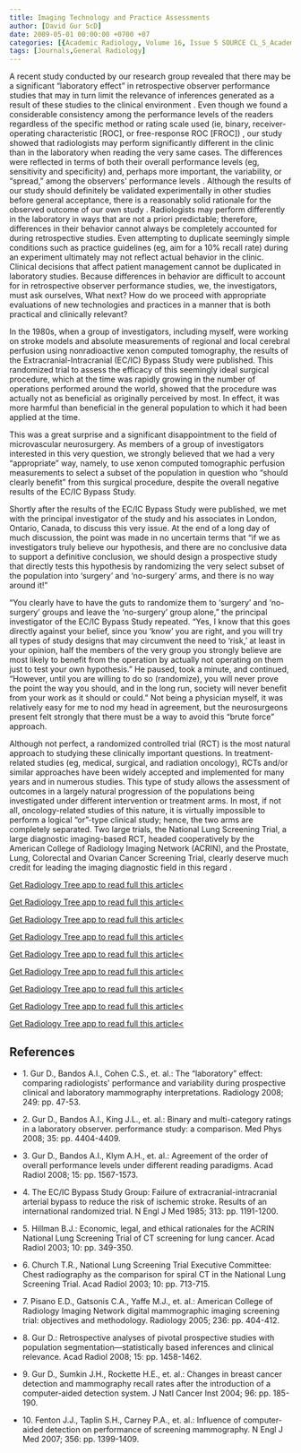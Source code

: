 ```yaml
---
title: Imaging Technology and Practice Assessments
author: [David Gur ScD]
date: 2009-05-01 00:00:00 +0700 +07
categories: [{Academic Radiology, Volume 16, Issue 5 SOURCE CL_S_AcademicRadiologyVolume16Issue5 1}]
tags: [Journals,General Radiology]
---
```

A recent study conducted by our research group revealed that there may be a significant “laboratory effect” in retrospective observer performance studies that may in turn limit the relevance of inferences generated as a result of these studies to the clinical environment . Even though we found a considerable consistency among the performance levels of the readers regardless of the specific method or rating scale used (ie, binary, receiver-operating characteristic \[ROC\], or free-response ROC \[FROC\]) , our study showed that radiologists may perform significantly different in the clinic than in the laboratory when reading the very same cases. The differences were reflected in terms of both their overall performance levels (eg, sensitivity and specificity) and, perhaps more important, the variability, or “spread,” among the observers' performance levels . Although the results of our study should definitely be validated experimentally in other studies before general acceptance, there is a reasonably solid rationale for the observed outcome of our own study . Radiologists may perform differently in the laboratory in ways that are not a priori predictable; therefore, differences in their behavior cannot always be completely accounted for during retrospective studies. Even attempting to duplicate seemingly simple conditions such as practice guidelines (eg, aim for a 10% recall rate) during an experiment ultimately may not reflect actual behavior in the clinic. Clinical decisions that affect patient management cannot be duplicated in laboratory studies. Because differences in behavior are difficult to account for in retrospective observer performance studies, we, the investigators, must ask ourselves, What next? How do we proceed with appropriate evaluations of new technologies and practices in a manner that is both practical and clinically relevant?

In the 1980s, when a group of investigators, including myself, were working on stroke models and absolute measurements of regional and local cerebral perfusion using nonradioactive xenon computed tomography, the results of the Extracranial-Intracranial (EC/IC) Bypass Study were published. This randomized trial to assess the efficacy of this seemingly ideal surgical procedure, which at the time was rapidly growing in the number of operations performed around the world, showed that the procedure was actually not as beneficial as originally perceived by most. In effect, it was more harmful than beneficial in the general population to which it had been applied at the time.

This was a great surprise and a significant disappointment to the field of microvascular neurosurgery. As members of a group of investigators interested in this very question, we strongly believed that we had a very “appropriate” way, namely, to use xenon computed tomographic perfusion measurements to select a subset of the population in question who “should clearly benefit” from this surgical procedure, despite the overall negative results of the EC/IC Bypass Study.

Shortly after the results of the EC/IC Bypass Study were published, we met with the principal investigator of the study and his associates in London, Ontario, Canada, to discuss this very issue. At the end of a long day of much discussion, the point was made in no uncertain terms that “if we as investigators truly believe our hypothesis, and there are no conclusive data to support a definitive conclusion, we should design a prospective study that directly tests this hypothesis by randomizing the very select subset of the population into ‘surgery’ and ‘no-surgery’ arms, and there is no way around it!”

“You clearly have to have the guts to randomize them to ‘surgery’ and ‘no-surgery’ groups and leave the ‘no-surgery’ group alone,” the principal investigator of the EC/IC Bypass Study repeated. “Yes, I know that this goes directly against your belief, since you ‘know’ you are right, and you will try all types of study designs that may circumvent the need to ‘risk,’ at least in your opinion, half the members of the very group you strongly believe are most likely to benefit from the operation by actually not operating on them just to test your own hypothesis.” He paused, took a minute, and continued, “However, until you are willing to do so (randomize), you will never prove the point the way you should, and in the long run, society will never benefit from your work as it should or could.” Not being a physician myself, it was relatively easy for me to nod my head in agreement, but the neurosurgeons present felt strongly that there must be a way to avoid this “brute force” approach.

Although not perfect, a randomized controlled trial (RCT) is the most natural approach to studying these clinically important questions. In treatment-related studies (eg, medical, surgical, and radiation oncology), RCTs and/or similar approaches have been widely accepted and implemented for many years and in numerous studies. This type of study allows the assessment of outcomes in a largely natural progression of the populations being investigated under different intervention or treatment arms. In most, if not all, oncology-related studies of this nature, it is virtually impossible to perform a logical “or”-type clinical study; hence, the two arms are completely separated. Two large trials, the National Lung Screening Trial, a large diagnostic imaging-based RCT, headed cooperatively by the American College of Radiology Imaging Network (ACRIN), and the Prostate, Lung, Colorectal and Ovarian Cancer Screening Trial, clearly deserve much credit for leading the imaging diagnostic field in this regard .

[Get Radiology Tree app to read full this article<](https://clinicalpub.com/app)

[Get Radiology Tree app to read full this article<](https://clinicalpub.com/app)

[Get Radiology Tree app to read full this article<](https://clinicalpub.com/app)

[Get Radiology Tree app to read full this article<](https://clinicalpub.com/app)

[Get Radiology Tree app to read full this article<](https://clinicalpub.com/app)

[Get Radiology Tree app to read full this article<](https://clinicalpub.com/app)

[Get Radiology Tree app to read full this article<](https://clinicalpub.com/app)

[Get Radiology Tree app to read full this article<](https://clinicalpub.com/app)

[Get Radiology Tree app to read full this article<](https://clinicalpub.com/app)

## References

- 1\. Gur D., Bandos A.I., Cohen C.S., et. al.: The “laboratory” effect: comparing radiologists' performance and variability during prospective clinical and laboratory mammography interpretations. Radiology 2008; 249: pp. 47-53.


- 2\. Gur D., Bandos A.I., King J.L., et. al.: Binary and multi-category ratings in a laboratory observer. performance study: a comparison. Med Phys 2008; 35: pp. 4404-4409.


- 3\. Gur D., Bandos A.I., Klym A.H., et. al.: Agreement of the order of overall performance levels under different reading paradigms. Acad Radiol 2008; 15: pp. 1567-1573.


- 4\. The EC/IC Bypass Study Group: Failure of extracranial-intracranial arterial bypass to reduce the risk of ischemic stroke. Results of an international randomized trial. N Engl J Med 1985; 313: pp. 1191-1200.


- 5\. Hillman B.J.: Economic, legal, and ethical rationales for the ACRIN National Lung Screening Trial of CT screening for lung cancer. Acad Radiol 2003; 10: pp. 349-350.


- 6\. Church T.R., National Lung Screening Trial Executive Committee: Chest radiography as the comparison for spiral CT in the National Lung Screening Trial. Acad Radiol 2003; 10: pp. 713-715.


- 7\. Pisano E.D., Gatsonis C.A., Yaffe M.J., et. al.: American College of Radiology Imaging Network digital mammographic imaging screening trial: objectives and methodology. Radiology 2005; 236: pp. 404-412.


- 8\. Gur D.: Retrospective analyses of pivotal prospective studies with population segmentation—statistically based inferences and clinical relevance. Acad Radiol 2008; 15: pp. 1458-1462.


- 9\. Gur D., Sumkin J.H., Rockette H.E., et. al.: Changes in breast cancer detection and mammography recall rates after the introduction of a computer-aided detection system. J Natl Cancer Inst 2004; 96: pp. 185-190.


- 10\. Fenton J.J., Taplin S.H., Carney P.A., et. al.: Influence of computer-aided detection on performance of screening mammography. N Engl J Med 2007; 356: pp. 1399-1409.